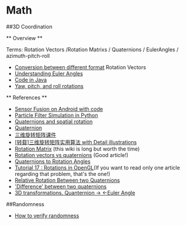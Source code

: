 Math
===========



##3D Coordination

** Overview **

Terms: Rotation Vectors /Rotation Matrixs / Quaternions / EulerAngles / azimuth-pitch-roll

- [Conversion between different format](http://mathworld.wolfram.com/EulerAngles.html)
Rotation Vectors 
- [Understanding Euler Angles](https://www.chrobotics.com/library/understanding-euler-angles)
- [Code in Java](http://code.google.com/p/proscene/source/browse/trunk/src/remixlab/proscene/Quaternion.java?r=479)
- [Yaw, pitch, and roll rotations](http://planning.cs.uiuc.edu/node102.html)

** References **

- [Sensor Fusion on Android with code](http://www.thousand-thoughts.com/2012/03/android-sensor-fusion-tutorial/)
- [Particle Filter Simulation in Python](https://github.com/mjl/particle_filter_demo)
- [Quaternions and spatial rotation](http://en.wikipedia.org/wiki/Quaternions_and_spatial_rotation)
- [Quaternion](http://en.wikipedia.org/wiki/Quaternions)
- [三维旋转矩阵课件](http://wenku.baidu.com/view/58b1f64cf7ec4afe04a1df73.html)
- [[转载]三维旋转矩阵实用算法 with Detail illustrations](http://blog.sciencenet.cn/blog-254499-737232.html)
- [Rotation Matrix](http://en.wikipedia.org/wiki/Rotation_matrix) (this wiki is long but worth the time)
- [Rotation vectors vs quaternions](http://stackoverflow.com/questions/10926546/rotation-vectors-vs-quaternions) (Good article!)
- [Quaternions to Rotation Angles](http://www.mathworks.com/help/aeroblks/quaternionstorotationangles.html)
- [Tutorial 17 : Rotations in OpenGL](http://www.opengl-tutorial.org/intermediate-tutorials/tutorial-17-quaternions/)(If you want to read only one article regarding that problem, that's the one!)
- [Relative Rotation Between two Quaternions](http://answers.ros.org/question/10124/relative-rotation-between-two-quaternions/)
- ['Difference' between two quaternions](http://stackoverflow.com/questions/1755631/difference-between-two-quaternions)
- [3D transformations. Quanternion -> <-Euler Angle](http://stackoverflow.com/questions/11103683/euler-angle-to-quaternion-then-quaternion-to-euler-angle)




##Randomness

- [How to verify randomness](http://www.guokr.com/question/438291/)




